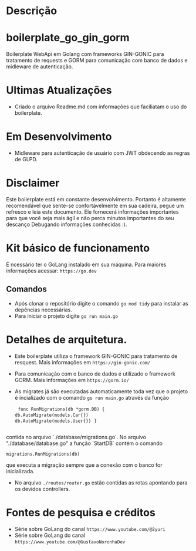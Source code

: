 # Descrição

# boilerplate_go_gin_gorm

Boilerplate WebApi em Golang com frameworks GIN-GONIC para tratamento de requests e GORM para comunicação com banco de dados e midleware de autenticação.

# Ultimas Atualizações
- Criado o arquivo Readme.md com informações que faciliatam o uso do boilerplate.

# Em Desenvolvimento
- Midleware para autenticação de usuário com JWT obdecendo as regras de GLPD.
# Disclaimer

Este boilerplate está em constante desenvolvimento.
Portanto é altamente recomendável que sente-se confortávelmente em sua cadeira, pegue um refresco e leia este documento. Ele fornecerá informações importantes para que você seja mais ágil e não perca minutos importantes do seu descanço Debugando informações conhecidas :).

# Kit básico de funcionamento

É ncessário ter o GoLang instalado em sua máquina. Para maiores informações acessar:
`https://go.dev`

## Comandos

- Após clonar o repositório digite o comando `go mod tidy` para instalar as depências necessárias.
- Para iniciar o projeto digite `go run main.go`

# Detalhes de arquitetura.

- Este boilerplate utiliza o framework GIN-GONIC para tratamento de resquest. Mais informações em `https://gin-gonic.com/`

- Para comunicação com o banco de dados é utilizado o framework GORM. Mais informações em `https://gorm.io/`

- As migrates já são executadas automaticamente toda vez que o projeto é incializado com o comando `go run main.go` através da função <pre>
<code>func RunMigrations(db \*gorm.DB) {</code>
<code> db.AutoMigrate(models.Car{})</code>
<code> db.AutoMigrate(models.User{})</code>
<code>}</code>
</pre> 
contida no arquivo `./database/migrations.go`. No arquivo "./database/database.go" a função `StartDB` contém o comando <pre><code>migrations.RunMigrations(db)</code></pre> que executa a migração sempre que a conexão com o banco for inicializada.

- No arquivo `./routes/router.go` estão contidas as rotas apontando para os devidos controllers.

# Fontes de pesquisa e créditos
- Série sobre GoLang do canal `https://www.youtube.com/@2yuri`
- Série sobre GoLang do canal `https://www.youtube.com/@GustavoNoronhaDev`


